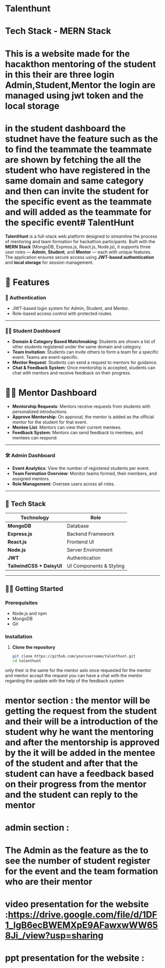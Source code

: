 # Talenthunt
# Tech Stack - MERN Stack 
# This is a website made for the hacakthon mentoring of the student in this their are three login Admin,Student,Mentor the login are managed using jwt token and the local storage 
# in the student dashboard the studnet have the feature such as the to find the teammate the teammate are shown by fetching the all the student who have registered in the same domain and same category and then can invite the student for the specific event as the teammate and will added as the teammate for the specific event# TalentHunt

**TalentHunt** is a full-stack web platform designed to streamline the process of mentoring and team formation for hackathon participants. Built with the **MERN Stack** (MongoDB, Express.js, React.js, Node.js), it supports three user roles — **Admin**, **Student**, and **Mentor** — each with unique features. The application ensures secure access using **JWT-based authentication** and **local storage** for session management.

# 🚀 Features

### 🔐 Authentication
- JWT-based login system for Admin, Student, and Mentor.
- Role-based access control with protected routes.

---

### 👩‍🎓 Student Dashboard
- **Domain & Category Based Matchmaking**: Students are shown a list of other students registered under the same domain and category.
- **Team Invitation**: Students can invite others to form a team for a specific event. Teams are event-specific.
- **Mentor Request**: Students can send a request to mentors for guidance.
- **Chat & Feedback System**: Once mentorship is accepted, students can chat with mentors and receive feedback on their progress.



# 👨‍🏫 Mentor Dashboard
- **Mentorship Requests**: Mentors receive requests from students with personalized introductions.
- **Approve Mentorship**: On approval, the mentor is added as the official mentor for the student for that event.
- **Mentee List**: Mentors can view their current mentees.
- **Feedback System**: Mentors can send feedback to mentees, and mentees can respond.

---

### 🛠️ Admin Dashboard
- **Event Analytics**: View the number of registered students per event.
- **Team Formation Overview**: Monitor teams formed, their members, and assigned mentors.
- **Role Management**: Oversee users across all roles.

---

## 🧰 Tech Stack

| Technology | Role |
|------------|------|
| **MongoDB** | Database |
| **Express.js** | Backend Framework |
| **React.js** | Frontend UI |
| **Node.js** | Server Environment |
| **JWT** | Authentication |
| **TailwindCSS + DaisyUI** | UI Components & Styling |

---

## 🧑‍💻 Getting Started

### Prerequisites
- Node.js and npm
- MongoDB
- Git

### Installation

1. **Clone the repository**  
   ```bash
   git clone https://github.com/yourusername/talenthunt.git
   cd talenthunt
 only their is the same for the mentor aslo once requested for the mentor and mentor accept the request you can have a chat with the mentor regarding the update with the help of the feedback system 
# mentor section : the mentor will be getting the request from the student and their will be a introduction of the student why he want the mentoring and after the mentorship is approved by the it will be added in the mentee of the student and after that the student can have a feedback based on their progress from the mentor and the student can reply to the mentor 
# admin section :
# The Admin as the feature as the to see the number of student register for the event and the team formation who are their mentor  

# video presentation for the website :https://drive.google.com/file/d/1DF1_lgB6ecBWEMXpE9AFawxwWW658Ji_/view?usp=sharing
# ppt presentation for the website : 
